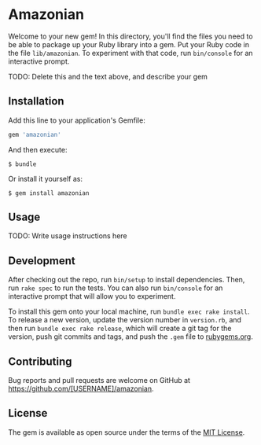# Amazonian

Welcome to your new gem! In this directory, you'll find the files you need to be able to package up your Ruby library into a gem. Put your Ruby code in the file `lib/amazonian`. To experiment with that code, run `bin/console` for an interactive prompt.

TODO: Delete this and the text above, and describe your gem

## Installation

Add this line to your application's Gemfile:

```ruby
gem 'amazonian'
```

And then execute:

    $ bundle

Or install it yourself as:

    $ gem install amazonian

## Usage

TODO: Write usage instructions here

## Development

After checking out the repo, run `bin/setup` to install dependencies. Then, run `rake spec` to run the tests. You can also run `bin/console` for an interactive prompt that will allow you to experiment.

To install this gem onto your local machine, run `bundle exec rake install`. To release a new version, update the version number in `version.rb`, and then run `bundle exec rake release`, which will create a git tag for the version, push git commits and tags, and push the `.gem` file to [rubygems.org](https://rubygems.org).

## Contributing

Bug reports and pull requests are welcome on GitHub at https://github.com/[USERNAME]/amazonian.

## License

The gem is available as open source under the terms of the [MIT License](https://opensource.org/licenses/MIT).
